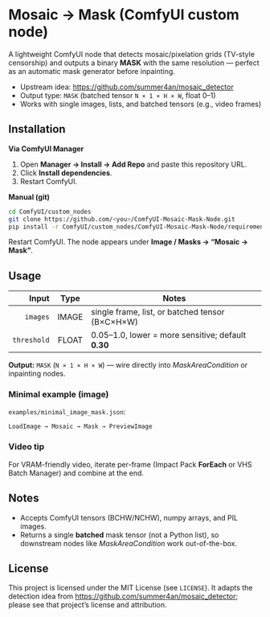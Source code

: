 # Mosaic → Mask (ComfyUI custom node)

A lightweight ComfyUI node that detects mosaic/pixelation grids (TV-style censorship)
and outputs a binary **MASK** with the same resolution — perfect as an automatic mask
generator before inpainting.

- Upstream idea: https://github.com/summer4an/mosaic_detector
- Output type: `MASK` (batched tensor `N × 1 × H × W`, float 0–1)
- Works with single images, lists, and batched tensors (e.g., video frames)

## Installation

**Via ComfyUI Manager**
1. Open **Manager → Install → Add Repo** and paste this repository URL.
2. Click **Install dependencies**.
3. Restart ComfyUI.

**Manual (git)**
```bash
cd ComfyUI/custom_nodes
git clone https://github.com/<you>/ComfyUI-Mosaic-Mask-Node.git
pip install -r ComfyUI/custom_nodes/ComfyUI-Mosaic-Mask-Node/requirements.txt
```
Restart ComfyUI. The node appears under **Image / Masks → “Mosaic → Mask”**.

## Usage

| Input | Type  | Notes |
|------:|:-----:|------|
| `images` | IMAGE | single frame, list, or batched tensor (B×C×H×W) |
| `threshold` | FLOAT | 0.05–1.0, lower = more sensitive; default **0.30** |

**Output:** `MASK` (`N × 1 × H × W`) — wire directly into *MaskAreaCondition* or inpainting nodes.

### Minimal example (image)
`examples/minimal_image_mask.json`:
```
LoadImage → Mosaic → Mask → PreviewImage
```

### Video tip
For VRAM-friendly video, iterate per-frame (Impact Pack **ForEach** or VHS Batch Manager) and combine at the end.

## Notes
- Accepts ComfyUI tensors (BCHW/NCHW), numpy arrays, and PIL images.
- Returns a single **batched** mask tensor (not a Python list), so downstream nodes like
  *MaskAreaCondition* work out-of-the-box.

## License
This project is licensed under the MIT License (see `LICENSE`).
It adapts the detection idea from https://github.com/summer4an/mosaic_detector; please see that project’s license and attribution.
